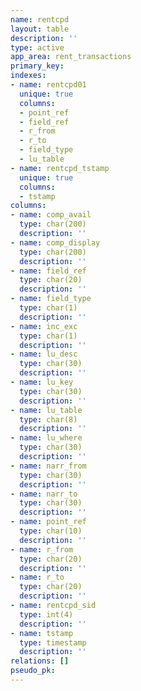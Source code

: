 ```yaml
---
name: rentcpd
layout: table
description: ''
type: active
app_area: rent_transactions
primary_key: 
indexes:
- name: rentcpd01
  unique: true
  columns:
  - point_ref
  - field_ref
  - r_from
  - r_to
  - field_type
  - lu_table
- name: rentcpd_tstamp
  unique: true
  columns:
  - tstamp
columns:
- name: comp_avail
  type: char(200)
  description: ''
- name: comp_display
  type: char(200)
  description: ''
- name: field_ref
  type: char(20)
  description: ''
- name: field_type
  type: char(1)
  description: ''
- name: inc_exc
  type: char(1)
  description: ''
- name: lu_desc
  type: char(30)
  description: ''
- name: lu_key
  type: char(30)
  description: ''
- name: lu_table
  type: char(8)
  description: ''
- name: lu_where
  type: char(30)
  description: ''
- name: narr_from
  type: char(30)
  description: ''
- name: narr_to
  type: char(30)
  description: ''
- name: point_ref
  type: char(10)
  description: ''
- name: r_from
  type: char(20)
  description: ''
- name: r_to
  type: char(20)
  description: ''
- name: rentcpd_sid
  type: int(4)
  description: ''
- name: tstamp
  type: timestamp
  description: ''
relations: []
pseudo_pk: 
---
```



